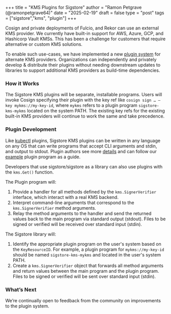 +++
title = "KMS Plugins for Sigstore"
author = "Ramon Petgrave (@ramonpetgrave64)"
date = "2025-02-19"
draft = false
type = "post"
tags = ["sigstore","kms", "plugin"]
+++

Cosign and private deployments of Fulcio, and Rekor can use an external KMS provider. We currently have built-in support for AWS, Azure, GCP, and Hashicorp Vault KMSs. This has been a challenge for customers that require alternative or custom KMS solutions.

To enable such use-cases, we have implemented a new [plugin system](https://github.com/sigstore/sigstore/tree/main/pkg/signature/kms/cliplugin) for alternate KMS providers. Organizations can independently and privately develop & distribute their plugins without needing downstream updates to libraries to support additional KMS providers as build-time dependencies.

### How it Works

The Sigstore KMS plugins will be separate, installable programs. Users will invoke Cosign specifying their plugin with the key ref like `cosign sign … —key mykms://my-key-id`, where `mykms` refers to a plugin program `sigstore-kms-mykms` located on the system PATH. The existing key refs for the existing built-in KMS providers will continue to work the same and take precedence.

### Plugin Development

Like [kubectl](https://kubernetes.io/docs/tasks/extend-kubectl/kubectl-plugins/#writing-kubectl-plugins) plugins, Sigstore KMS plugins can be written in any language on any OS that can write programs that accept CLI arguments and stdin, and output to stdout. Plugin authors see more [details](https://github.com/sigstore/sigstore/tree/main/pkg/signature/kms/cliplugin) and can follow our [example](https://github.com/sigstore/sigstore/blob/main/test/cliplugin/localkms) plugin program as a guide.

Developers that use sigstore/sigstore as a library can also use plugins with the `kms.Get()` function.

The Plugin program will:

1. Provide a handler for all methods defined by the `kms.SignerVerifier` interface, which interact with a real KMS backend.
1. Interpret command-line arguments that correspond to the `kms.SignerVerifier` method arguments.
1. Relay the method arguments to the handler and send the returned values back to the main program via standard output (stdout). Files to be signed or verified will be received over standard input (stdin).

The Sigstore library will:

1. Identify the appropriate plugin program on the user's system based on the `KeyResourceID`. For example, a plugin program for `mykms://my-key-id` should be named `sigstore-kms-mykms` and located in the user's system PATH.
1. Create a `kms.SignerVerifier` object that forwards all method arguments and return values between the main program and the plugin program. Files to be signed or verified will be sent over standard input (stdin).

### What’s Next

We’re continually open to feedback from the community on improvements to the plugin system.
